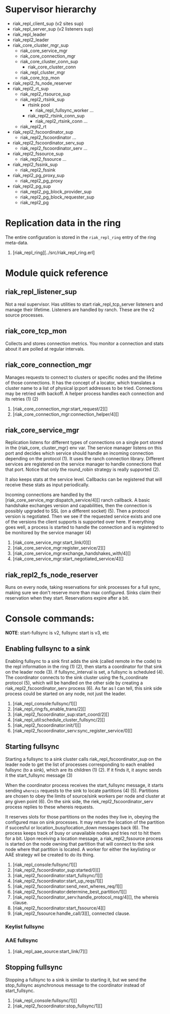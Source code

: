 # Supervisor hierarchy

* riak_repl_client_sup (v2 sites sup)
* riak_repl_server_sup (v2 listeners sup)
* riak_repl_leader
* riak_repl2_leader
* riak_core_cluster_mgr_sup
  * riak_core_service_mgr
  * riak_core_connection_mgr
  * riak_core_cluster_conn_sup
    * riak_core_cluster_conn
  * riak_repl_cluster_mgr
  * riak_core_tcp_mon
* riak_repl2_fs_node_reserver
* riak_repl2_rt_sup
  * riak_repl2_rtsource_sup
  * riak_repl2_rtsink_sup
    * rtsink pool
      * riak_repl_fullsync_worker ...
    * riak_repl2_rtsink_conn_sup
      * riak_repl2_rtsink_conn ...
  * riak_repl2_rt
* riak_repl2_fscoordinator_sup
  * riak_repl2_fscoordinator ...
* riak_repl2_fscoordinator_serv_sup
  * riak_repl2_fscoordinator_serv ...
* riak_repl2_fssource_sup
  * riak_repl2_fssource ...
* riak_repl2_fssink_sup
  * riak_repl2_fssink
* riak_repl2_pg_proxy_sup
  * riak_repl2_pg_proxy
* riak_repl2_pg_sup
  * riak_repl2_pg_block_provider_sup
  * riak_repl2_pg_block_requester_sup
  * riak_repl2_pg

# Replication data in the ring

The entire configuration is stored in the `riak_repl_ring` entry of the ring
meta-data.

1. [riak_repl_ring][../src/riak_repl_ring.erl]

# Module quick reference

## riak_repl_listener_sup

Not a real supervisor. Has utilities to start riak_repl_tcp_server listeners and manage their lifetime. Listeners are handled by ranch. These are the v2 source processes.

## riak_core_tcp_mon

Collects and stores connection metrics. You monitor a connection and stats about it are polled at regular intervals.

## riak_core_connection_mgr

Manages requests to connect to clusters or specific nodes and the lifetime of those connections. It has the concept of a locator, which translates a cluster name to a list of physical ip:port addresses to be tried. Connections may be retried with backoff. A helper process handles each connection and its retries (1) (2)

1. [riak_core_connection_mgr:start_request/2][]
2. [riak_core_connection_mgr:connection_helper/4][]

## riak_core_service_mgr

Replication listens for different types of connections on a single port stored in the {riak_core, cluster_mgr} env var. The service manager listens on this port and decides which service should handle an incoming connection depending on the protocol (1). It uses the ranch connection library. Different services are registered on the service manager to handle connections that that port. Notice that only the round_robin strategy is really supported (2).

It also keeps stats at the service level. Callbacks can be registered that will receive these stats as input periodically.

Incoming connections are handled by the [riak_core_service_mgr:dispatch_service/4][] ranch callback. A basic handshake exchanges version and capabilities, then the connection is possibly upgraded to SSL (on a different socket) (5). Then a protocol version is negotiated. Then we see if the requested service exists and one of the versions the client supports is supported over here. If everything goes well, a process is started to handle the connection and is registered to be monitored by the service manager (4)

1. [riak_core_service_mgr:start_link/0][]
1. [riak_core_service_mgr:register_service/2][]
1. [riak_core_service_mgr:exchange_handshakes_with/4][]
1. [riak_core_service_mgr:start_negotiated_service/4][]

## riak_repl2_fs_node_reserver

Runs on every node, taking reservations for sink processes for a full sync, making sure we don't reserve more than max configured.  Sinks claim their reservation when they start. Reservations expire after a bit.

# Console commands:

**NOTE**: start-fullsync is v2, fullsync start is v3, etc

## Enabling fullsync to a sink

Enabling fullsync to a sink first adds the sink (called remote in the code) to the repl information in the ring (1) (2), then starts a coordinator for that sink on the leader node (3). if fullsync_interval is set, a fullsync is scheduled (4).  The coordinator connects to the sink cluster using the fs_coordinate protocol (5), which will be handled on the other side by creating a riak_repl2_fscoordinator_serv process (6). As far as I can tell, this sink side process could be started on any node, not just the leader.

1. [riak_repl_console:fullsync/1][]
2. [riak_repl_ring:fs_enable_trans/2][]
3. [riak_repl2_fscoordinator_sup:start_coord/2][]
4. [riak_repl_util:schedule_cluster_fullsync/2][]
5. [riak_repl2_fscoordinator:init/1][]
6. [riak_repl2_fscoordinator_serv:sync_register_service/0][]

## Starting fullsync

Starting a fullsync to a sink cluster calls riak_repl_fscoordinator_sup on the leader node to get the list of processes corresponding to each enabled fullsync (to a sink), which are its children (1) (2).  If it finds it, it async sends it the start_fullsync message (3)

When the coordinator process receives the start_fullsync message, it starts sending `whereis` requests to the sink to locate partitions (4) (5). Partitions are chosen to obey the limits of source/sink workers per node and cluster at any given point (6). On the sink side, the riek_repl2_fscoordinator_serv process replies to these whereis requests.

It reserves slots for those partitions on the nodes they live in, obeying the configured max on sink processes. It may return the location of the partition if succesful or location_busy/location_down messages back (6).  The process keeps track of busy or unavailable nodes and tries not to hit them for a bit. Upon receiving a location message, a riak_repl2_fssource process is started on the node owning that partition that will connect to the sink node where that partition is located. A worker for either the keylisting or AAE strategy wil be created to do its thing.

1. [riak_repl_console:fullsync/1][]
2. [riak_repl2_fscoordinator_sup:started/0][]
3. [riak_repl2_fscoordinator:start_fullsync/1][]
4. [riak_repl2_fscoordinator:start_up_reqs/1][]
5. [riak_repl2_fscoordinator:send_next_wheres_req/1][]
6. [riak_repl2_fscoordinator:determine_best_partition/1][]
7. [riak_repl2_fscoordinator_serv:handle_protocol_msg/4][], the whereis clause.
8. [riak_repl2_fscoordinator:start_fssource/4][]
9. [riak_repl2_fssource:handle_call/3][], connected clause.

### Keylist fullsync

### AAE fullsync



1. [riak_repl_aae_source:start_link/7][]

## Stopping fullsync

Stopping a fullsync to a sink is similar to starting it, but we send the stop_fullsync asynchronous message to the coordinator instead of start_fullsync.

1. [riak_repl_console:fullsync/1][]
2. [riak_repl2_fscoordinator:stop_fullsync/1][]

